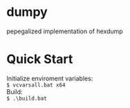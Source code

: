# dumpy
pepegalized implementation of hexdump

# Quick Start
Initialize enviroment variables: <br/>
`$ vcvarsall.bat x64` <br/>
Build: <br/>
`$ .\build.bat`
